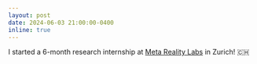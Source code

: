 ```yaml
---
layout: post
date: 2024-06-03 21:00:00-0400
inline: true
---
```


I started a 6-month research internship at <a href="https://about.meta.com/realitylabs/" target="_blank">Meta Reality Labs</a> in Zurich! 🇨🇭
